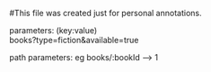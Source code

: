 #This file was created just for personal annotations.

parameters: (key:value)<br>
books?type=fiction&available=true

path parameters:
eg books/:bookId --> 1
